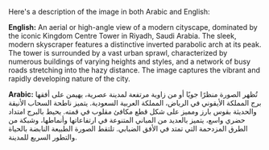 Here's a description of the image in both Arabic and English:

**English:**
An aerial or high-angle view of a modern cityscape, dominated by the iconic Kingdom Centre Tower in Riyadh, Saudi Arabia. The sleek, modern skyscraper features a distinctive inverted parabolic arch at its peak. The tower is surrounded by a vast urban sprawl, characterized by numerous buildings of varying heights and styles, and a network of busy roads stretching into the hazy distance. The image captures the vibrant and rapidly developing nature of the city.

**Arabic:**
تُظهر الصورة منظرًا جويًا أو من زاوية مرتفعة لمدينة عصرية، يهيمن على أفقها برج المملكة الأيقوني في الرياض، المملكة العربية السعودية. يتميز ناطحة السحاب الأنيقة والحديثة بقوس بارز ومميز على شكل قطع مكافئ مقلوب في قمته. يحيط بالبرج امتداد حضري واسع، يتميز بالعديد من المباني المتنوعة في ارتفاعاتها وأنماطها، وشبكة من الطرق المزدحمة التي تمتد في الأفق الضبابي. تلتقط الصورة الطبيعة النابضة بالحياة والتطور السريع للمدينة.